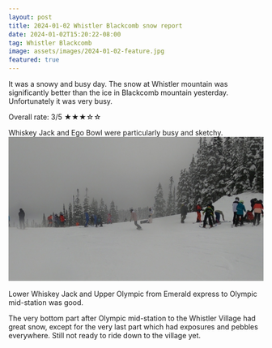 ```yaml
---
layout: post
title: 2024-01-02 Whistler Blackcomb snow report
date: 2024-01-02T15:20:22-08:00
tag: Whistler Blackcomb
image: assets/images/2024-01-02-feature.jpg
featured: true
---
```

It was a snowy and busy day. The snow at Whistler mountain was significantly better than the ice in Blackcomb mountain yesterday.
Unfortunately it was very busy.

Overall rate: 3/5 ★★★☆☆

Whiskey Jack and Ego Bowl were particularly busy and sketchy.
![](/assets/images/2024-01-02-vlcsnap-2024-01-02-15h28m24s555.jpg)

Lower Whiskey Jack and Upper Olympic from Emerald express to Olympic mid-station was good.

The very bottom part after Olympic mid-station to the Whistler Village had great snow, except for the very last part which had exposures and pebbles everywhere. Still not ready to ride down to the village yet.
